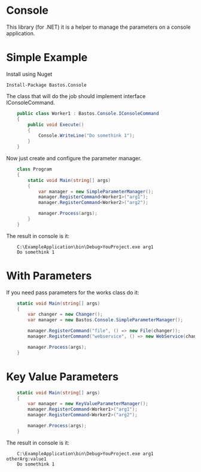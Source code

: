 # Console
This library (for .NET) it is a helper to manage the parameters on a console application.

Simple Example
=======

Install using Nuget

```
Install-Package Bastos.Console
```

The class that will do the job should implement interface IConsoleCommand.

``` csharp
    public class Worker1 : Bastos.Console.IConsoleCommand
    {
        public void Execute()
        {
            Console.WriteLine("Do somethink 1");
        }
    }
```

Now just create and configure the parameter manager.

``` csharp
    class Program
    {
        static void Main(string[] args)
        {
            var manager = new SimpleParameterManager();
            manager.RegisterCommand<Worker1>("arg1");
            manager.RegisterCommand<Worker2>("arg2");

            manager.Process(args);
        }
    }
```

The result in console is it:

```
    C:\ExampleApplication\bin\Debug>YouProject.exe arg1
    Do somethink 1
```

With Parameters
=======

If you need pass parameters for the works class do it:

``` csharp
    static void Main(string[] args)
    {
        var changer = new Changer();
        var manager = new Bastos.Console.SimpleParameterManager();

        manager.RegisterCommand("file", () => new File(changer));
        manager.RegisterCommand("webservice", () => new WebService(changer));

        manager.Process(args);
    }
```

Key Value Parameters
=======

```csharp
    static void Main(string[] args)
    {
        var manager = new KeyValueParameterManager();
        manager.RegisterCommand<Worker1>("arg1");
        manager.RegisterCommand<Worker2>("arg2");

        manager.Process(args);
    }
```
The result in console is it:

```
    C:\ExampleApplication\bin\Debug>YouProject.exe arg1 otherArg:value1
    Do somethink 1
```
